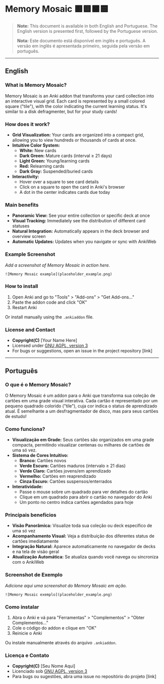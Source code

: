 # **Memory Mosaic 🟥🟨🟩🟦**

> **Note:** This document is available in both English and Portuguese. The English version is presented first, followed by the Portuguese version.
>
> **Nota:** Este documento está disponível em inglês e português. A versão em inglês é apresentada primeiro, seguida pela versão em português.

---

## **English**

### What is Memory Mosaic?

Memory Mosaic is an Anki addon that transforms your card collection into an interactive visual grid. Each card is represented by a small colored square ("tile"), with the color indicating the current learning status. It's similar to a disk defragmenter, but for your study cards!

### How does it work?

- **Grid Visualization:** Your cards are organized into a compact grid, allowing you to view hundreds or thousands of cards at once.
- **Intuitive Color System:**
  - **White:** New cards
  - **Dark Green:** Mature cards (interval ≥ 21 days)
  - **Light Green:** Young/learning cards
  - **Red:** Relearning cards
  - **Dark Gray:** Suspended/buried cards
- **Interactivity:**
  - Hover over a square to see card details
  - Click on a square to open the card in Anki's browser
  - A dot in the center indicates cards due today

### Main benefits

- **Panoramic View:** See your entire collection or specific deck at once
- **Visual Tracking:** Immediately see the distribution of different card statuses
- **Natural Integration:** Automatically appears in the deck browser and overview screen
- **Automatic Updates:** Updates when you navigate or sync with AnkiWeb

### Example Screenshot

*Add a screenshot of Memory Mosaic in action here.*

`![Memory Mosaic example](placeholder_example.png)`

### How to install

1. Open Anki and go to "Tools" > "Add-ons" > "Get Add-ons..."
2. Paste the addon code and click "OK"
3. Restart Anki

Or install manually using the `.ankiaddon` file.

### License and Contact

- **Copyright(C)** [Your Name Here]
- Licensed under [GNU AGPL, version 3](http://www.gnu.org/licenses/agpl.html)
- For bugs or suggestions, open an issue in the project repository [link]

---

## **Português**

### O que é o Memory Mosaic?

O Memory Mosaic é um addon para o Anki que transforma sua coleção de cartões em uma grade visual interativa. Cada cartão é representado por um pequeno quadrado colorido ("tile"), cuja cor indica o status de aprendizado atual. É semelhante a um desfragmentador de disco, mas para seus cartões de estudo!

### Como funciona?

- **Visualização em Grade:** Seus cartões são organizados em uma grade compacta, permitindo visualizar centenas ou milhares de cartões de uma só vez.
- **Sistema de Cores Intuitivo:**
  - **Branco:** Cartões novos
  - **Verde Escuro:** Cartões maduros (intervalo ≥ 21 dias)
  - **Verde Claro:** Cartões jovens/em aprendizado
  - **Vermelho:** Cartões em reaprendizado
  - **Cinza Escuro:** Cartões suspensos/enterrados
- **Interatividade:**
  - Passe o mouse sobre um quadrado para ver detalhes do cartão
  - Clique em um quadrado para abrir o cartão no navegador do Anki
  - Um ponto no centro indica cartões agendados para hoje

### Principais benefícios

- **Visão Panorâmica:** Visualize toda sua coleção ou deck específico de uma só vez
- **Acompanhamento Visual:** Veja a distribuição dos diferentes status de cartões imediatamente
- **Integração Natural:** Aparece automaticamente no navegador de decks e na tela de visão geral
- **Atualização Automática:** Se atualiza quando você navega ou sincroniza com o AnkiWeb

### Screenshot de Exemplo

*Adicione aqui uma screenshot do Memory Mosaic em ação.*

`![Memory Mosaic exemplo](placeholder_example.png)`

### Como instalar

1. Abra o Anki e vá para "Ferramentas" > "Complementos" > "Obter Complementos..."
2. Cole o código do addon e clique em "OK"
3. Reinicie o Anki

Ou instale manualmente através do arquivo `.ankiaddon`.

### Licença e Contato

- **Copyright(C)** [Seu Nome Aqui]
- Licenciado sob [GNU AGPL, version 3](http://www.gnu.org/licenses/agpl.html)
- Para bugs ou sugestões, abra uma issue no repositório do projeto [link]
